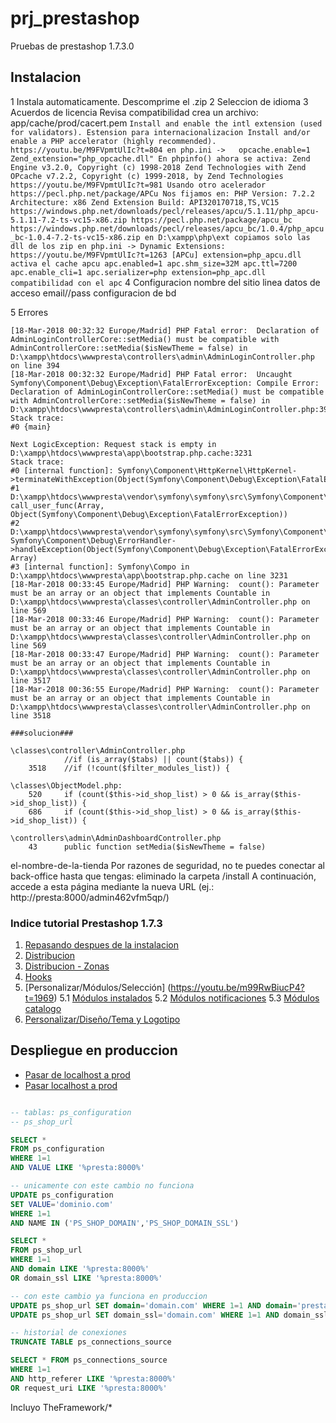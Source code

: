 # prj_prestashop
Pruebas de prestashop 1.7.3.0

## Instalacion
1 Instala automaticamente. Descomprime el .zip
2 Seleccion de idioma
3 Acuerdos de licencia
    Revisa compatibilidad
    crea un archivo: app/cache/prod/cacert.pem
    ```
    Install and enable the intl extension (used for validators).
        Estension para internacionalizacion
    Install and/or enable a PHP accelerator (highly recommended).
        https://youtu.be/M9FVpmtUlIc?t=804
        en php.ini ->  
            opcache.enable=1
            Zend_extension="php_opcache.dll"
        En phpinfo() ahora se activa:
        Zend Engine v3.2.0, Copyright (c) 1998-2018 Zend Technologies
        with Zend OPcache v7.2.2, Copyright (c) 1999-2018, by Zend Technologies
        https://youtu.be/M9FVpmtUlIc?t=981
        Usando otro acelerador
        https://pecl.php.net/package/APCu
        Nos fijamos en:
        PHP Version: 7.2.2
        Architecture: x86
        Zend Extension Build: API320170718,TS,VC15
        https://windows.php.net/downloads/pecl/releases/apcu/5.1.11/php_apcu-5.1.11-7.2-ts-vc15-x86.zip
        https://pecl.php.net/package/apcu_bc
        https://windows.php.net/downloads/pecl/releases/apcu_bc/1.0.4/php_apcu_bc-1.0.4-7.2-ts-vc15-x86.zip
        en D:\xampp\php\ext copiamos solo las dll de los zip
        en php.ini -> Dynamic Extensions:
            https://youtu.be/M9FVpmtUlIc?t=1263
            [APCu]
            extension=php_apcu.dll  activa el cache apcu
            apc.enabled=1
            apc.shm_size=32M
            apc.ttl=7200
            apc.enable_cli=1
            apc.serializer=php
            extension=php_apc.dll   compatibilidad con el apc
    ```
4 Configuracion
    nombre del sitio
    linea 
    datos de acceso email//pass
    configuracion de bd
    
5 Errores
```
[18-Mar-2018 00:32:32 Europe/Madrid] PHP Fatal error:  Declaration of AdminLoginControllerCore::setMedia() must be compatible with AdminControllerCore::setMedia($isNewTheme = false) in D:\xampp\htdocs\wwwpresta\controllers\admin\AdminLoginController.php on line 394
[18-Mar-2018 00:32:32 Europe/Madrid] PHP Fatal error:  Uncaught Symfony\Component\Debug\Exception\FatalErrorException: Compile Error: Declaration of AdminLoginControllerCore::setMedia() must be compatible with AdminControllerCore::setMedia($isNewTheme = false) in D:\xampp\htdocs\wwwpresta\controllers\admin\AdminLoginController.php:394
Stack trace:
#0 {main}

Next LogicException: Request stack is empty in D:\xampp\htdocs\wwwpresta\app\bootstrap.php.cache:3231
Stack trace:
#0 [internal function]: Symfony\Component\HttpKernel\HttpKernel->terminateWithException(Object(Symfony\Component\Debug\Exception\FatalErrorException))
#1 D:\xampp\htdocs\wwwpresta\vendor\symfony\symfony\src\Symfony\Component\Debug\ErrorHandler.php(606): call_user_func(Array, Object(Symfony\Component\Debug\Exception\FatalErrorException))
#2 D:\xampp\htdocs\wwwpresta\vendor\symfony\symfony\src\Symfony\Component\Debug\ErrorHandler.php(668): Symfony\Component\Debug\ErrorHandler->handleException(Object(Symfony\Component\Debug\Exception\FatalErrorException), Array)
#3 [internal function]: Symfony\Compo in D:\xampp\htdocs\wwwpresta\app\bootstrap.php.cache on line 3231
[18-Mar-2018 00:33:45 Europe/Madrid] PHP Warning:  count(): Parameter must be an array or an object that implements Countable in D:\xampp\htdocs\wwwpresta\classes\controller\AdminController.php on line 569
[18-Mar-2018 00:33:46 Europe/Madrid] PHP Warning:  count(): Parameter must be an array or an object that implements Countable in D:\xampp\htdocs\wwwpresta\classes\controller\AdminController.php on line 569
[18-Mar-2018 00:33:47 Europe/Madrid] PHP Warning:  count(): Parameter must be an array or an object that implements Countable in D:\xampp\htdocs\wwwpresta\classes\controller\AdminController.php on line 3517
[18-Mar-2018 00:36:55 Europe/Madrid] PHP Warning:  count(): Parameter must be an array or an object that implements Countable in D:\xampp\htdocs\wwwpresta\classes\controller\AdminController.php on line 3518

###solucion###

\classes\controller\AdminController.php 
            //if (is_array($tabs) || count($tabs)) {
    3518    //if (!count($filter_modules_list)) {

\classes\ObjectModel.php:
    520     if (count($this->id_shop_list) > 0 && is_array($this->id_shop_list)) {
    686     if (count($this->id_shop_list) > 0 && is_array($this->id_shop_list)) {

\controllers\admin\AdminDashboardController.php
    43      public function setMedia($isNewTheme = false)
```

el-nombre-de-la-tienda
Por razones de seguridad, no te puedes conectar al back-office hasta que tengas:
eliminado la carpeta /install
A continuación, accede a esta página mediante la nueva URL (ej.: http://presta:8000/admin462vfm5qp/)

### Indice tutorial Prestashop 1.7.3

1. [Repasando despues de la instalacion](https://youtu.be/m99RwBiucP4?t=1895)
2. [Distribucion](https://youtu.be/m99RwBiucP4?t=1706)
3. [Distribucion - Zonas](https://youtu.be/m99RwBiucP4?t=1810)
4. [Hooks](https://youtu.be/m99RwBiucP4?t=1884)
5. [Personalizar/Módulos/Selección] (https://youtu.be/m99RwBiucP4?t=1969)
    5.1 [Módulos instalados](https://youtu.be/m99RwBiucP4?t=2221)
    5.2 [Módulos notificaciones](https://youtu.be/m99RwBiucP4?t=2310)
    5.3 [Módulos catalogo](https://youtu.be/m99RwBiucP4?t=2346)
6. [Personalizar/Diseño/Tema y Logotipo](https://youtu.be/m99RwBiucP4?t=2362)

## Despliegue en produccion
- [Pasar de localhost a prod](https://webartesanal.com/blog/como-trasladar-o-migrar-una-tienda-prestashop-de-localhost-a-un-servidor-online/)
- [Pasar localhost a prod](https://www.youtube.com/watch?v=1UZx3qqFVG4)

```sql

-- tablas: ps_configuration
-- ps_shop_url

SELECT * 
FROM ps_configuration
WHERE 1=1
AND VALUE LIKE '%presta:8000%'

-- unicamente con este cambio no funciona
UPDATE ps_configuration
SET VALUE='dominio.com'
WHERE 1=1
AND NAME IN ('PS_SHOP_DOMAIN','PS_SHOP_DOMAIN_SSL')

SELECT * 
FROM ps_shop_url
WHERE 1=1
AND domain LIKE '%presta:8000%'
OR domain_ssl LIKE '%presta:8000%'

-- con este cambio ya funciona en produccion
UPDATE ps_shop_url SET domain='domain.com' WHERE 1=1 AND domain='presta:8000'
UPDATE ps_shop_url SET domain_ssl='domain.com' WHERE 1=1 AND domain_ssl='presta:8000'

-- historial de conexiones
TRUNCATE TABLE ps_connections_source 

SELECT * FROM ps_connections_source 
WHERE 1=1
AND http_referer LIKE '%presta:8000%'
OR request_uri LIKE '%presta:8000%'
```

Incluyo TheFramework/*